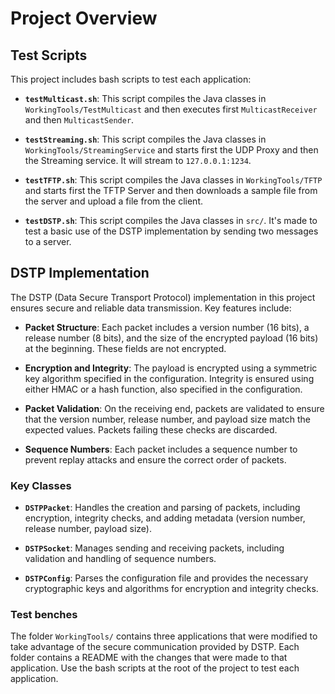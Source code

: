 # Project Overview

## Test Scripts

This project includes bash scripts to test each application:

- **`testMulticast.sh`**: This script compiles the Java classes in `WorkingTools/TestMulticast` and then executes first `MulticastReceiver` and then `MulticastSender`.

- **`testStreaming.sh`**: This script compiles the Java classes in `WorkingTools/StreamingService` and starts first the UDP Proxy and then the Streaming service. It will stream to `127.0.0.1:1234`.

- **`testTFTP.sh`**: This script compiles the Java classes in `WorkingTools/TFTP` and starts first the TFTP Server and then downloads a sample file from the server and upload a file from the client.

- **`testDSTP.sh`**: This script compiles the Java classes in `src/`. It's made to test a basic use of the DSTP implementation by sending two messages to a server.

## DSTP Implementation

The DSTP (Data Secure Transport Protocol) implementation in this project ensures secure and reliable data transmission. Key features include:

- **Packet Structure**: Each packet includes a version number (16 bits), a release number (8 bits), and the size of the encrypted payload (16 bits) at the beginning. These fields are not encrypted.

- **Encryption and Integrity**: The payload is encrypted using a symmetric key algorithm specified in the configuration. Integrity is ensured using either HMAC or a hash function, also specified in the configuration.

- **Packet Validation**: On the receiving end, packets are validated to ensure that the version number, release number, and payload size match the expected values. Packets failing these checks are discarded.

- **Sequence Numbers**: Each packet includes a sequence number to prevent replay attacks and ensure the correct order of packets.

### Key Classes

- **`DSTPPacket`**: Handles the creation and parsing of packets, including encryption, integrity checks, and adding metadata (version number, release number, payload size).

- **`DSTPSocket`**: Manages sending and receiving packets, including validation and handling of sequence numbers.

- **`DSTPConfig`**: Parses the configuration file and provides the necessary cryptographic keys and algorithms for encryption and integrity checks.

### Test benches

The folder `WorkingTools/` contains three applications that were modified to take advantage of the secure communication provided by DSTP.
Each folder contains a README with the changes that were made to that application.
Use the bash scripts at the root of the project to test each application.
